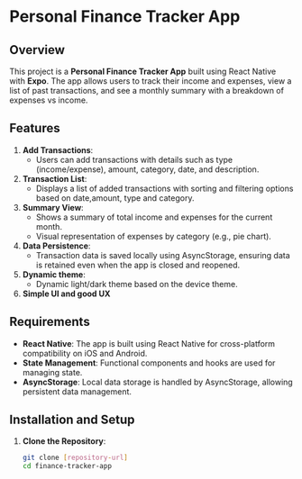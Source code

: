 # Personal Finance Tracker App

## Overview

This project is a **Personal Finance Tracker App** built using React Native with **Expo**. The app allows users to track their income and expenses, view a list of past transactions, and see a monthly summary with a breakdown of expenses vs income.

## Features

1. **Add Transactions**:
   - Users can add transactions with details such as type (income/expense), amount, category, date, and description.
2. **Transaction List**:
   - Displays a list of added transactions with sorting and filtering options based on date,amount, type and category.
3. **Summary View**:
   - Shows a summary of total income and expenses for the current month.
   - Visual representation of expenses by category (e.g., pie chart).
4. **Data Persistence**:
   - Transaction data is saved locally using AsyncStorage, ensuring data is retained even when the app is closed and reopened.
5. **Dynamic theme**:
   - Dynamic light/dark theme based on the device theme.
6. **Simple UI and good UX**

## Requirements

- **React Native**: The app is built using React Native for cross-platform compatibility on iOS and Android.
- **State Management**: Functional components and hooks are used for managing state.
- **AsyncStorage**: Local data storage is handled by AsyncStorage, allowing persistent data management.

## Installation and Setup

1. **Clone the Repository**:
   ```bash
   git clone [repository-url]
   cd finance-tracker-app
   ```
